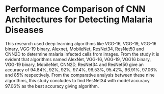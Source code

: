 # Performance Comparison of CNN Architectures for Detecting Malaria Diseases
This research used deep learning algorithms like VGG-16, VGG-19, VGG-16 binary, VGG-19 binary, Alexnet, MobileNet, ResNet34, ResNet50 and CNN2D to determine malaria infected cells from images.
From the study it is evident that algorithms named AlexNet, VGG-16, VGG-19, VGG16 binary, VGG-19 binary, MobileNet, CNN2D, ResNet34 and ResNet50 give an accuracy of 94.84%, 92%, 92%, 97.4%, 96.53%, 95.42%, 96.91%, 97.06% and 85% respectively. From the comparative analysis between these nine algorithms, this study concludes to ﬁnd ResNet34 with model accuracy 97.06% as the best accuracy giving algorithm.
